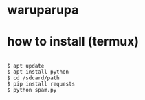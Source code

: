 # waruparupa

# how to install (termux)
<pre><code>
$ apt update
$ apt install python
$ cd /sdcard/path
$ pip install requests
$ python spam.py
</code></pre>
